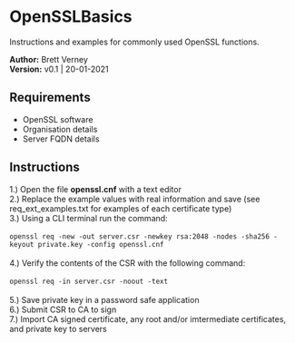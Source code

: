 # OpenSSLBasics
Instructions and examples for commonly used OpenSSL functions.

**Author:** Brett Verney</br>
**Version:** v0.1 | 20-01-2021

## Requirements

- OpenSSL software
- Organisation details
- Server FQDN details

## Instructions

1.) Open the file **openssl.cnf** with a text editor</br>
2.) Replace the example values with real information and save (see req_ext_examples.txt for examples of each certificate type) </br>
3.) Using a CLI terminal run the command:</br></br>
```openssl req -new -out server.csr -newkey rsa:2048 -nodes -sha256 -keyout private.key -config openssl.cnf```</br></br>
4.) Verify the contents of the CSR with the following command:</br></br>
```openssl req -in server.csr -noout -text```</br></br>
5.) Save private key in a password safe application</br>
6.) Submit CSR to CA to sign</br>
7.) Import CA signed certificate, any root and/or imtermediate certificates, and private key to servers</br>
